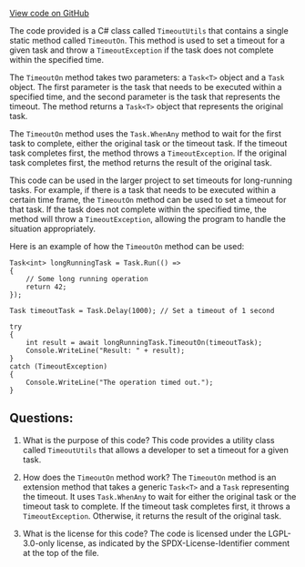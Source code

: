 [View code on GitHub](https://github.com/nethermindeth/nethermind/Nethermind.Merge.Plugin/TimeoutUtils.cs)

The code provided is a C# class called `TimeoutUtils` that contains a single static method called `TimeoutOn`. This method is used to set a timeout for a given task and throw a `TimeoutException` if the task does not complete within the specified time.

The `TimeoutOn` method takes two parameters: a `Task<T>` object and a `Task` object. The first parameter is the task that needs to be executed within a specified time, and the second parameter is the task that represents the timeout. The method returns a `Task<T>` object that represents the original task.

The `TimeoutOn` method uses the `Task.WhenAny` method to wait for the first task to complete, either the original task or the timeout task. If the timeout task completes first, the method throws a `TimeoutException`. If the original task completes first, the method returns the result of the original task.

This code can be used in the larger project to set timeouts for long-running tasks. For example, if there is a task that needs to be executed within a certain time frame, the `TimeoutOn` method can be used to set a timeout for that task. If the task does not complete within the specified time, the method will throw a `TimeoutException`, allowing the program to handle the situation appropriately.

Here is an example of how the `TimeoutOn` method can be used:

```
Task<int> longRunningTask = Task.Run(() =>
{
    // Some long running operation
    return 42;
});

Task timeoutTask = Task.Delay(1000); // Set a timeout of 1 second

try
{
    int result = await longRunningTask.TimeoutOn(timeoutTask);
    Console.WriteLine("Result: " + result);
}
catch (TimeoutException)
{
    Console.WriteLine("The operation timed out.");
}
```
## Questions: 
 1. What is the purpose of this code?
   This code provides a utility class called `TimeoutUtils` that allows a developer to set a timeout for a given task.

2. How does the `TimeoutOn` method work?
   The `TimeoutOn` method is an extension method that takes a generic `Task<T>` and a `Task` representing the timeout. It uses `Task.WhenAny` to wait for either the original task or the timeout task to complete. If the timeout task completes first, it throws a `TimeoutException`. Otherwise, it returns the result of the original task.

3. What is the license for this code?
   The code is licensed under the LGPL-3.0-only license, as indicated by the SPDX-License-Identifier comment at the top of the file.
